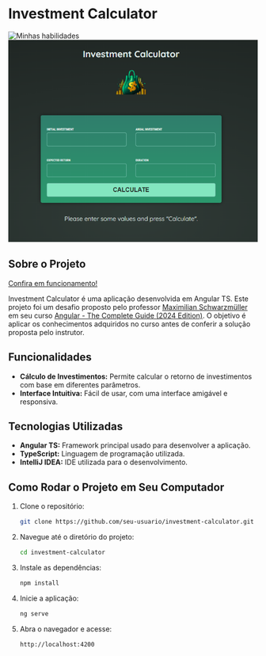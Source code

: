 # Investment Calculator

![Minhas habilidades](https://skillicons.dev/icons?i=ts,angular,idea)
![img.png](src/assets/print_projeto.png)

## Sobre o Projeto

[Confira em funcionamento!](https://investment-calculator-taupe.vercel.app)

Investment Calculator é uma aplicação desenvolvida em Angular TS. Este projeto foi um desafio proposto pelo professor [Maximilian Schwarzmüller](https://www.udemy.com/user/maximilian-schwarzmuller/) em seu curso [Angular - The Complete Guide (2024 Edition)](https://www.udemy.com/course/the-complete-guide-to-angular-2/). O objetivo é aplicar os conhecimentos adquiridos no curso antes de conferir a solução proposta pelo instrutor.

## Funcionalidades

- **Cálculo de Investimentos:** Permite calcular o retorno de investimentos com base em diferentes parâmetros.
- **Interface Intuitiva:** Fácil de usar, com uma interface amigável e responsiva.

## Tecnologias Utilizadas

- **Angular TS:** Framework principal usado para desenvolver a aplicação.
- **TypeScript:** Linguagem de programação utilizada.
- **IntelliJ IDEA:** IDE utilizada para o desenvolvimento.

## Como Rodar o Projeto em Seu Computador

1. Clone o repositório:
    ```bash
    git clone https://github.com/seu-usuario/investment-calculator.git
    ```
2. Navegue até o diretório do projeto:
    ```bash
    cd investment-calculator
    ```
3. Instale as dependências:
    ```bash
    npm install
    ```
4. Inicie a aplicação:
    ```bash
    ng serve
    ```
5. Abra o navegador e acesse:
    ```
    http://localhost:4200
    ```
